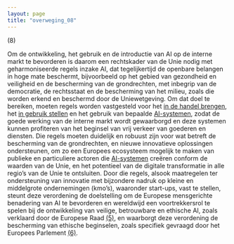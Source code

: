 ```yaml
---
layout: page
title: "overweging_08"
---
```


(8) 

Om de ontwikkeling, het gebruik en de introductie van AI op de interne markt te bevorderen is daarom een rechtskader van de Unie nodig met geharmoniseerde regels inzake AI, dat tegelijkertijd de openbare belangen in hoge mate beschermt, bijvoorbeeld op het gebied van gezondheid en veiligheid en de bescherming van de grondrechten, met inbegrip van de democratie, de rechtsstaat en de bescherming van het milieu, zoals die worden erkend en beschermd door de Uniewetgeving. Om dat doel te bereiken, moeten regels worden vastgesteld voor het [in de handel brengen](a3.md#^handel), het [in gebruik stellen](a3.md#^gebruik) en het gebruik van bepaalde [AI-systemen](a3.md#^ai-systeem), zodat de goede werking van de interne markt wordt gewaarborgd en deze systemen kunnen profiteren van het beginsel van vrij verkeer van goederen en diensten. Die regels moeten duidelijk en robuust zijn voor wat betreft de bescherming van de grondrechten, en nieuwe innovatieve oplossingen ondersteunen, om zo een Europees ecosysteem mogelijk te maken van publieke en particuliere actoren die [AI-systemen](a3.md#^ai-systeem) creëren conform de waarden van de Unie, en het potentieel van de digitale transformatie in alle regio’s van de Unie te ontsluiten. Door die regels, alsook maatregelen ter ondersteuning van innovatie met bijzondere nadruk op kleine en middelgrote ondernemingen (kmo’s), waaronder start-ups, vast te stellen, steunt deze verordening de doelstelling om de Europese mensgerichte benadering van AI te bevorderen en wereldwijd een voortrekkersrol te spelen bij de ontwikkeling van veilige, betrouwbare en ethische AI, zoals verklaard door de Europese Raad [(5)](#ntr5-L_202401689NL.000101-E0005), en waarborgt deze verordening de bescherming van ethische beginselen, zoals specifiek gevraagd door het Europees Parlement [(6)](#ntr6-L_202401689NL.000101-E0006).